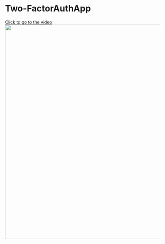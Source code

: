 # Two-FactorAuthApp

<a href="https://youtu.be/zNmFu50wrYY">Click to go to the video</a> <br>
<img src="https://github.com/trzcinska-magdalena/Two-FactorAuthApp/assets/109164652/0e683045-fabb-494f-b8fb-1e0ecf4b8f31" width="700"/>
